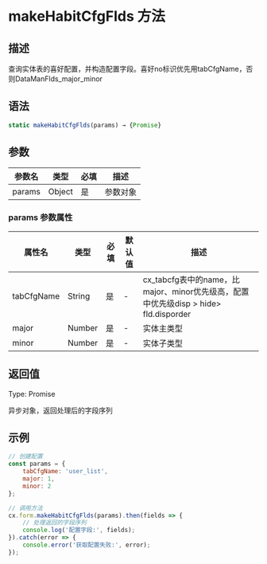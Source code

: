 # makeHabitCfgFlds 方法

## 描述
查询实体表的喜好配置，并构造配置字段。喜好no标识优先用tabCfgName，否则DataManFlds_major_minor

## 语法
```js
static makeHabitCfgFlds(params) → {Promise}
```

## 参数
| 参数名 | 类型 | 必填 | 描述 |
| --- | --- | --- | --- |
| params | Object | 是 | 参数对象 |

### params 参数属性
| 属性名 | 类型 | 必填 | 默认值 | 描述 |
| --- | --- | --- | --- | --- |
| tabCfgName | String | 是 | - | cx_tabcfg表中的name，比major、minor优先级高，配置中优先级disp > hide> fld.disporder |
| major | Number | 是 | - | 实体主类型 |
| minor | Number | 是 | - | 实体子类型 |

## 返回值
Type: Promise

异步对象，返回处理后的字段序列

## 示例
```js
// 创建配置
const params = {
    tabCfgName: 'user_list',
    major: 1,
    minor: 2
};

// 调用方法
cx.form.makeHabitCfgFlds(params).then(fields => {
    // 处理返回的字段序列
    console.log('配置字段:', fields);
}).catch(error => {
    console.error('获取配置失败:', error);
});